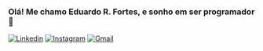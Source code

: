 ### Olá! Me chamo Eduardo R. Fortes, e sonho em ser programador 🤙

[![Linkedin](https://img.shields.io/badge/LinkedIn-0077B5?style=for-the-badge&logo=linkedin&logoColor=white)](https://www.linkedin.com/in/eduardo-rodrigues-fortes-02a75b329/recent-activity/all/) [![Instagram](https://img.shields.io/badge/Instagram-E4405F?style=for-the-badge&logo=instagram&logoColor=white)](https://www.instagram.com/im_fortes/) [![Gmail](https://img.shields.io/badge/Gmail-D14836?style=for-the-badge&logo=gmail&logoColor=white)](rodriguesfortes179@gmail.com)
